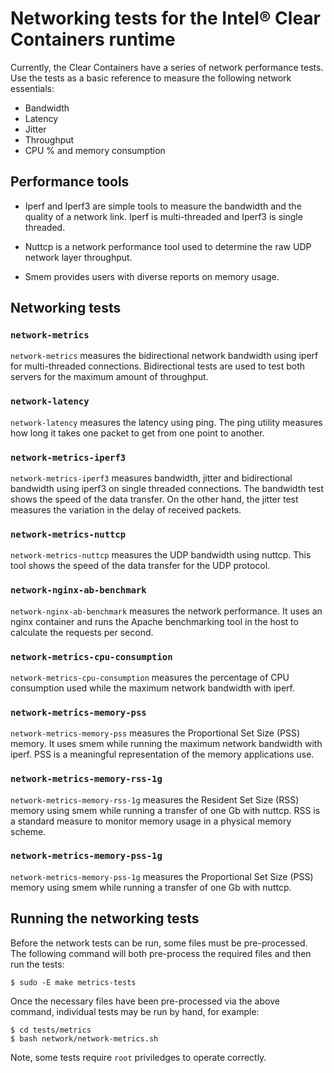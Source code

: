 # Networking tests for the Intel® Clear Containers runtime

Currently, the Clear Containers have a series of network performance tests. 
Use the tests as a basic reference to measure the following network essentials:

- Bandwidth
- Latency
- Jitter
- Throughput
- CPU % and memory consumption

## Performance tools

- Iperf and Iperf3 are simple tools to measure the bandwidth and the quality of a network 
link. Iperf is multi-threaded and Iperf3 is single threaded.

- Nuttcp is a network performance tool used to determine the raw UDP network layer 
throughput.

- Smem provides users with diverse reports on memory usage.

## Networking tests

### `network-metrics`

`network-metrics` measures the bidirectional network bandwidth using iperf for multi-threaded connections. 
Bidirectional tests are used to test both servers for the maximum amount of throughput.

### `network-latency`

`network-latency` measures the latency using ping. The ping utility measures how long 
it takes one packet to get from one point to another.

### `network-metrics-iperf3`

`network-metrics-iperf3` measures bandwidth, jitter and bidirectional bandwidth using iperf3 on single threaded connections. The 
bandwidth test shows the speed of the data transfer. On the other hand, 
the jitter test measures the variation in the delay of received packets.

### `network-metrics-nuttcp`

`network-metrics-nuttcp` measures the UDP bandwidth using nuttcp. This tool shows the speed of the data
transfer for the UDP protocol.

### `network-nginx-ab-benchmark`

`network-nginx-ab-benchmark` measures the network performance. It uses an nginx container and runs the Apache benchmarking
tool in the host to calculate the requests per second.

### `network-metrics-cpu-consumption`

`network-metrics-cpu-consumption` measures the percentage of CPU consumption used while the maximum network bandwidth with iperf.

### `network-metrics-memory-pss`

`network-metrics-memory-pss` measures the Proportional Set Size (PSS) memory. It uses smem while running the maximum network bandwidth
with iperf. PSS is a meaningful representation of the memory applications use.

### `network-metrics-memory-rss-1g`

`network-metrics-memory-rss-1g` measures the Resident Set Size (RSS) memory using smem while running a transfer of one Gb with nuttcp.
RSS is a standard measure to monitor memory usage in a physical memory scheme.

### `network-metrics-memory-pss-1g`

`network-metrics-memory-pss-1g` measures the Proportional Set Size (PSS) memory using smem while running a transfer of one Gb with nuttcp.

## Running the networking tests

Before the network tests can be run, some files must be pre-processed.
The following command will both pre-process the required files and then run
the tests:

```
$ sudo -E make metrics-tests

```

Once the necessary files have been pre-processed via the above command,
individual tests may be run by hand, for example:

```
$ cd tests/metrics
$ bash network/network-metrics.sh

```
Note, some tests require `root` priviledges to operate correctly.

